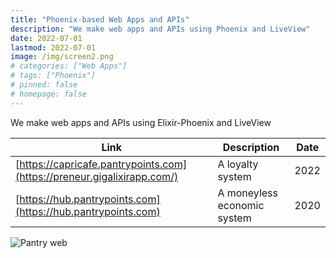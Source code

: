 ```yaml
---
title: "Phoenix-based Web Apps and APIs"
description: "We make web apps and APIs using Phoenix and LiveView"
date: 2022-07-01
lastmod: 2022-07-01
image: /img/screen2.png 
# categories: ["Web Apps"]
# tags: ["Phoenix"]
# pinned: false
# homepage: false
---
```



We make web apps and APIs using Elixir-Phoenix and LiveView



Link | Description | Date
--- | --- | ---
[https://capricafe.pantrypoints.com](https://preneur.gigalixirapp.com/) &nbsp; &nbsp; &nbsp; | A loyalty system | 2022
[https://hub.pantrypoints.com](https://hub.pantrypoints.com) &nbsp; &nbsp; &nbsp; | A moneyless economic system  | 2020 


![Pantry web](/img/screen2.png)


